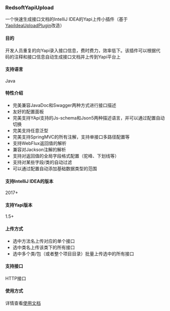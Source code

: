 ### RedsoftYapiUpload
一个快速生成接口文档的IntelliJ IDEA的Yapi上传小插件（基于[YapiIdeaUploadPlugin](https://github.com/diwand/YapiIdeaUploadPlugin)改造）
#### 目的
开发人员重复的向Yapi录入接口信息，费时费力，效率低下。该插件可以根据代码的注释和接口信息自动生成接口文档并上传到Yapi平台上
#### 支持语言
Java
#### 特性介绍
* 完美兼容JavaDoc和Swagger两种方式进行接口描述
* 友好的配置面板
* 完美支持YApi支持的Js-schema和Json5两种描述语言，并可以通过配置自动切换
* 完美支持任意泛型
* 完美支持SpringMVC的所有注解，支持单接口多路径配置等
* 支持WebFlux返回值的解析
* 兼容对Jackson注解的解析
* 支持对返回值的全局字段格式配置（驼峰、下划线等）
* 支持对某些字段/类的自动过滤
* 可以通过配置自动添加基础数据类型的范围
#### 支持IntelliJ IDEA的版本
2017+
#### 支持Yapi版本
1.5+
#### 上传方式
* 选中方法名上传对应的单个接口
* 选中类名上传该类下的所有接口
* 选中多个类/包（或者整个项目目录）批量上传选中的所有接口
#### 支持接口
HTTP接口
#### 使用方式
详情查看[使用文档](https://github.com/aqiu202/RedsoftYapiUpload/wiki/%E4%BD%BF%E7%94%A8%E6%8C%87%E5%8D%97)
